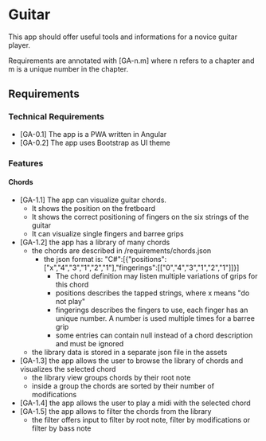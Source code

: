 # Guitar
This app should offer useful tools and informations for a novice guitar player.

Requirements are annotated with [GA-n.m] where n refers to a chapter and m is a unique number in the chapter.

## Requirements

### Technical Requirements
* [GA-0.1] The app is a PWA written in Angular
* [GA-0.2] The app uses Bootstrap as UI theme

### Features

#### Chords
* [GA-1.1] The app can visualize guitar chords.
    * It shows the position on the fretboard
    * It shows the correct positioning of fingers on the six strings of the guitar
    * It can visualize single fingers and barree grips
* [GA-1.2] the app has a library of many chords
    * the chords are described in /requirements/chords.json
        * the json format is:
            "C#":[{"positions":["x","4","3","1","2","1"],"fingerings":[["0","4","3","1","2","1"]]}]
            * The chord definition may listen multiple variations of grips for this chord
            * positions describes the tapped strings, where x means "do not play"
            * fingerings describes the fingers to use, each finger has an unique number. A number is used multiple times for a barree grip
            * some entries can contain null instead of a chord description and must be ignored
    * the library data is stored in a separate json file in the assets
* [GA-1.3] the app allows the user to browse the library of chords and visualizes the selected chord
    * the library view groups chords by their root note
    * inside a group the chords are sorted by their number of modifications
* [GA-1.4] the app allows the user to play a midi with the selected chord
* [GA-1.5] the app allows to filter the chords from the library
    * the filter offers input to filter by root note, filter by modifications or filter by bass note